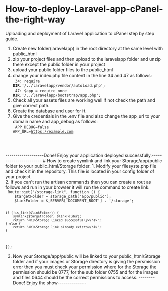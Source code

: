 # How-to-deploy-Laravel-app-cPanel-the-right-way
Uploading and deployment of Laravel application to cPanel step by step guide.
1. Create new folder(laravelapp) in the root directory at the same level with public_html<br>
2. zip your project files and then upload to the laravelapp folder and unzip there except the public folder in your project
3. upload your public folder files to the public_html
4. change your index.php file content in the line 34 and 47 as follows:<br>
<code> 34:  require __DIR__.'/../laravelapp/vendor/autoload.php';</code><br>
<code> 47: $app = require_once __DIR__.'/../laravelapp/bootstrap/app.php';</code><br>
5. Check all your assets files are working well if not check the path and give correct path.
6. Create the database and user for it.
7. Give the credentials in the .env file and also change the app_url to your domain name and app_debug as follows: <br>
<code> APP_DEBUG=false
APP_URL=https://example.com <br>
</code>
<br>
        -------------------Done! Enjoy your application deployed successfully.-----------------------
# How to create symlink and link your Storage/app/public folder to your public_html/Storage folder.
1. Modify your filesyste.php file and check it in the repository. This file is located in your config folder of your project.<br>
2. If you can't run the artisan commands then you can create a rout as follows and run in your browser it will run the command to create link.<br>
<code> Route::get("/storage-link", function () {
    $targetFolder = storage_path("app/public");
    $linkFolder = $_SERVER['DOCUMENT_ROOT'] . '/storage';

    if (!is_link($linkFolder)) {
        symlink($targetFolder, $linkFolder);
        return '<h1>Storage linked successfully</h1>';
    } else {
        return '<h1>Storage link already exists</h1>';
    }
});     </code>

3. Now your Storage/app/public will be linked to your public_html/Storage folder and if your images or Storage directory is giving the persmission error then you must check your permission where for the Storage the permission should be 0777, for the sub folder 0755 and for the images and files 0644 should be the correct permissions to access.
   --------Done! Enjoy the show-------------- 
